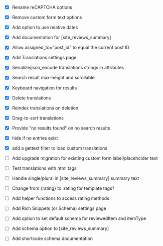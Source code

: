 - [x] Rename reCAPTCHA options
- [x] Remove custom form text options

- [x] Add option to use relative dates
- [x] Add documentation for [site_reviews_summary]
- [x] Allow assigned_to="post_id" to equal the current post ID
- [x] Add Translations settings page
- [x] Serialize/json_encode translations strings in attributes
- [x] Search result max-height and scrollable
- [x] Keyboard navigation for results
- [x] Delete translations
- [x] Reindex translations on deletion
- [x] Drag-to-sort translations
- [x] Provide "no results found" on no search results
- [x] hide <thead> if no entries exist
- [x] add a gettext filter to load custom translations
- [ ] Add upgrade migration for existing custom form label/placeholder text
- [ ] Test translations with html tags

- [ ] Handle single/plural in [site_reviews_summary] summary text

- [ ] Change from {rating} to :rating for template tags?
- [ ] Add helper functions to access rating methods

- [ ] Add Rich Snippets (or Schema) settings page
- [ ] Add option to set default schema for reviewedItem and itemType
- [ ] Add schema option to [site_reviews_summary]
- [ ] Add shortcode schema documentation
